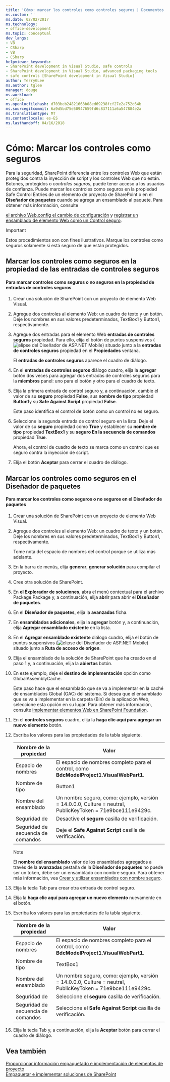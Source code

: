 ```yaml
---
title: 'Cómo: marcar los controles como controles seguros | Documentos de Microsoft'
ms.custom: ''
ms.date: 02/02/2017
ms.technology:
- office-development
ms.topic: conceptual
dev_langs:
- VB
- CSharp
- VB
- CSharp
helpviewer_keywords:
- SharePoint development in Visual Studio, safe controls
- SharePoint development in Visual Studio, advanced packaging tools
- safe controls [SharePoint development in Visual Studio]
author: TerryGLee
ms.author: tglee
manager: douge
ms.workload:
- office
ms.openlocfilehash: d703beb24821663b08ed69238fcf27e2a752d64b
ms.sourcegitcommit: 6a9d5bd75e50947659fd6c837111a6a547884e2a
ms.translationtype: MT
ms.contentlocale: es-ES
ms.lasthandoff: 04/16/2018
---
```

# <a name="how-to-mark-controls-as-safe-controls"></a>Cómo: Marcar los controles como seguros
  Para la seguridad, SharePoint diferencia entre los controles Web que están protegidos contra la inyección de script y los controles Web que no están. Botones, protegidos o *controles seguros*, puede tener acceso a los usuarios de confianza. Puede marcar los controles como seguros en la propiedad Safe Control Entries de un elemento de proyecto de SharePoint o en el **Diseñador de paquetes** cuando se agrega un ensamblado al paquete. Para obtener más información, consulte  
  
 [el archivo Web.config el cambio de configuración](http://go.microsoft.com/fwlink/?LinkId=178965) y [registrar un ensamblado de elemento Web como un Control seguro](http://go.microsoft.com/fwlink/?LinkId=171013).  
  
> [!IMPORTANT]  
>  Estos procedimientos son con fines ilustrativos. Marque los controles como seguros solamente si está seguro de que están protegidos.  
  
## <a name="marking-safe-controls-in-the-safe-control-entries-property"></a>Marcar los controles como seguros en la propiedad de las entradas de controles seguros  
  
#### <a name="to-mark-controls-as-safe-or-unsafe-in-the-safe-control-entries-property"></a>Para marcar controles como seguros o no seguros en la propiedad de entradas de controles seguros  
  
1.  Crear una solución de SharePoint con un proyecto de elemento Web Visual.  
  
2.  Agregue dos controles al elemento Web: un cuadro de texto y un botón. Deje los nombres en sus valores predeterminados, TextBox1 y Button1, respectivamente.  
  
3.  Agregue dos entradas para el elemento Web **entradas de controles seguros** propiedad. Para ello, elija el botón de puntos suspensivos (![elipse del Diseñador de ASP.NET Mobile](../sharepoint/media/mwellipsis.gif "elipse del Diseñador de ASP.NET Mobile")) situado junto a la **entradas de controles seguros** propiedad en el  **Propiedades** ventana.  
  
     El **entradas de controles seguros** aparece el cuadro de diálogo.  
  
4.  En el **entradas de controles seguros** diálogo cuadro, elija la **agregar** botón dos veces para agregar dos entradas de controles seguros para la **miembros** panel: uno para el botón y otro para el cuadro de texto.  
  
5.  Elija la primera entrada de control seguro y, a continuación, cambie el valor de su **seguro** propiedad **False**, sus **nombre de tipo** propiedad **Button1**y su **Safe Against Script** propiedad **False**.  
  
     Este paso identifica el control de botón como un control no es seguro.  
  
6.  Seleccione la segunda entrada de control seguro en la lista. Deje el valor de su **seguro** propiedad como **True** y establecer su **nombre de tipo** propiedad **TextBox1** y su **seguro En la secuencia de comandos** propiedad **True**.  
  
     Ahora, el control de cuadro de texto se marca como un control que es seguro contra la inyección de script.  
  
7.  Elija el botón **Aceptar** para cerrar el cuadro de diálogo.  
  
## <a name="marking-safe-controls-in-the-package-designer"></a>Marcar los controles como seguros en el Diseñador de paquetes  
  
#### <a name="to-mark-controls-as-safe-or-unsafe-in-the-package-designer"></a>Para marcar los controles como seguros o no seguros en el Diseñador de paquetes  
  
1.  Crear una solución de SharePoint con un proyecto de elemento Web Visual.  
  
2.  Agregue dos controles al elemento Web: un cuadro de texto y un botón. Deje los nombres en sus valores predeterminados, TextBox1 y Button1, respectivamente.  
  
     Tome nota del espacio de nombres del control porque se utiliza más adelante.  
  
3.  En la barra de menús, elija **generar**, **generar solución** para compilar el proyecto.  
  
4.  Cree otra solución de SharePoint.  
  
5.  En **el Explorador de soluciones**, abra el menú contextual para el archivo Package.Package y, a continuación, elija **abrir** para abrir el **Diseñador de paquetes**.  
  
6.  En el **Diseñador de paquetes**, elija la **avanzadas** ficha.  
  
7.  En **ensamblados adicionales**, elija la **agregar** botón y, a continuación, elija **Agregar ensamblado existente** en la lista.  
  
8.  En el **Agregar ensamblado existente** diálogo cuadro, elija el botón de puntos suspensivos (![elipse del Diseñador de ASP.NET Mobile](../sharepoint/media/mwellipsis.gif "elipse del Diseñador de ASP.NET Mobile")) situado junto a  **Ruta de acceso de origen**.  
  
9. Elija el ensamblado de la solución de SharePoint que ha creado en el paso 1 y, a continuación, elija la **abiertos** botón.  
  
10. En este ejemplo, deje el **destino de implementación** opción como GlobalAssemblyCache.  
  
     Este paso hace que el ensamblado que se va a implementar en la caché de ensamblados Global (GAC) del sistema. Si desea que el ensamblado que se va a implementar en la carpeta (Bin) de la aplicación Web, seleccione esta opción en su lugar. Para obtener más información, consulte [implementar elementos Web en SharePoint Foundation](http://go.microsoft.com/fwlink/?LinkId=177509).  
  
11. En el **controles seguros** cuadro, elija la **haga clic aquí para agregar un nuevo elemento** botón.  
  
12. Escriba los valores para las propiedades de la tabla siguiente.  
  
    |Nombre de la propiedad|Valor|  
    |-------------------|-----------|  
    |Espacio de nombres|El espacio de nombres completo para el control, como **BdcModelProject1.VisualWebPart1**.|  
    |Nombre de tipo|Button1|  
    |Nombre del ensamblado|Un nombre seguro, como: ejemplo, versión = 14.0.0.0, Culture = neutral, PublicKeyToken = 71e9bce111e9429c.|  
    |Seguridad de|Desactive el **seguro** casilla de verificación.|  
    |Seguridad de secuencia de comandos|Deje el **Safe Against Script** casilla de verificación.|  
  
    > [!NOTE]  
    >  El **nombre del ensamblado** valor de los ensamblados agregados a través de la **avanzadas** pestaña de la **Diseñador de paquetes** no puede ser un token, debe ser un ensamblado con nombre seguro. Para obtener más información, vea [Crear y utilizar ensamblados con nombre seguro](http://go.microsoft.com/fwlink/?LinkId=177513).  
  
13. Elija la tecla Tab para crear otra entrada de control seguro.  
  
14. Elija la **haga clic aquí para agregar un nuevo elemento** nuevamente en el botón.  
  
15. Escriba los valores para las propiedades de la tabla siguiente.  
  
    |Nombre de la propiedad|Valor|  
    |-------------------|-----------|  
    |Espacio de nombres|El espacio de nombres completo para el control, como **BdcModelProject1.VisualWebPart1**.|  
    |Nombre de tipo|TextBox1|  
    |Nombre del ensamblado|Un nombre seguro, como: ejemplo, versión = 14.0.0.0, Culture = neutral, PublicKeyToken = 71e9bce111e9429c.|  
    |Seguridad de|Seleccione el **seguro** casilla de verificación.|  
    |Seguridad de secuencia de comandos|Seleccione el **Safe Against Script** casilla de verificación.|  
  
16. Elija la tecla Tab y, a continuación, elija la **Aceptar** botón para cerrar el cuadro de diálogo.  
  
## <a name="see-also"></a>Vea también  
 [Proporcionar información empaquetado e implementación de elementos de proyecto](../sharepoint/providing-packaging-and-deployment-information-in-project-items.md)   
 [Empaquetar e implementar soluciones de SharePoint](../sharepoint/packaging-and-deploying-sharepoint-solutions.md)  
  
  